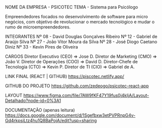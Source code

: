 NOME DA EMPRESA - PSICOTEC
TEMA - Sistema para Psicólogo

Empreendedores focados no desenvolvimento de software para micro negócios, com objetivo de revolucionar o mercado tecnológico e mudar o rumo de microempreendedores.

INTEGRANTES
Nº 08 - David Douglas Gonçalves Ribeiro
Nº 12 - Gabriel de Araújo Silva
Nº 27 - João Vitor Moura da Silva
Nº 28 - José Diogo Caetano Diniz
Nº 33 - Kevin Pires de Oliveira

CARGOS
Diretor Executivo (CEO) => Jose D.
Diretor de Marketing (CMO) => João V.
Diretor de Operações (COO) => David D.
Diretor-Chefe de Tecnologia (CTO) => Kevin P.
Diretor de TI (CIO) => Gabriel de A.

LINK FINAL (REACT | GITHUB)
https://piscotec.netlify.app/

GITHUB DO PROJETO
https://github.com/zedeogo/psicotec-react-app

LAYOUT
https://www.figma.com/file/7AW9fKF47Y19fus0j4kIjA/Layout-Detalhado?node-id=0%3A1

DOCUMENTAÇÃO (apenas leitura)
https://docs.google.com/document/d/1Sgefbxw3etPVPRnpG4v-Gd4rkpsiLtz4hu1Q8BaPojA/edit?usp=sharing